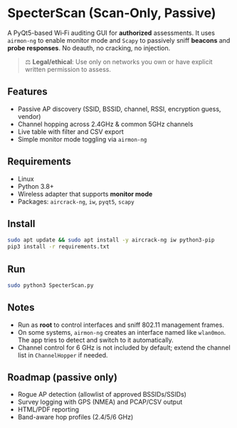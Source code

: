 # SpecterScan (Scan‑Only, Passive)

A PyQt5-based Wi‑Fi auditing GUI for **authorized** assessments. It uses `airmon-ng` to enable monitor mode and `Scapy` to passively sniff **beacons** and **probe responses**. No deauth, no cracking, no injection.

> ⚖️ **Legal/ethical**: Use only on networks you own or have explicit written permission to assess.

## Features
- Passive AP discovery (SSID, BSSID, channel, RSSI, encryption guess, vendor)
- Channel hopping across 2.4GHz & common 5GHz channels
- Live table with filter and CSV export
- Simple monitor mode toggling via `airmon-ng`

## Requirements
- Linux
- Python 3.8+
- Wireless adapter that supports **monitor mode**
- Packages: `aircrack-ng`, `iw`, `pyqt5`, `scapy`

## Install
```bash
sudo apt update && sudo apt install -y aircrack-ng iw python3-pip
pip3 install -r requirements.txt
```

## Run
```bash
sudo python3 SpecterScan.py
```

## Notes
- Run as **root** to control interfaces and sniff 802.11 management frames.
- On some systems, `airmon-ng` creates an interface named like `wlan0mon`. The app tries to detect and switch to it automatically.
- Channel control for 6 GHz is not included by default; extend the channel list in `ChannelHopper` if needed.

## Roadmap (passive only)
- Rogue AP detection (allowlist of approved BSSIDs/SSIDs)
- Survey logging with GPS (NMEA) and PCAP/CSV output
- HTML/PDF reporting
- Band-aware hop profiles (2.4/5/6 GHz)
